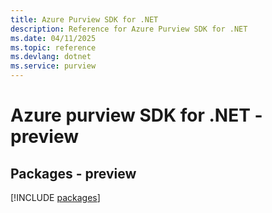 ```yaml
---
title: Azure Purview SDK for .NET
description: Reference for Azure Purview SDK for .NET
ms.date: 04/11/2025
ms.topic: reference
ms.devlang: dotnet
ms.service: purview
---
```

# Azure purview SDK for .NET - preview
## Packages - preview
[!INCLUDE [packages](purview-index.md)]